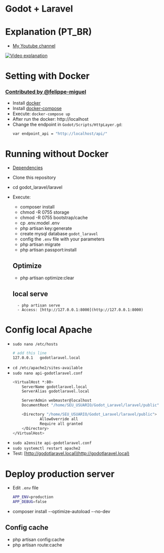 # Godot + Laravel

# Explanation (PT_BR)
- [My Youtube channel](https://youtu.be/eSmhLndmim4)

[![Video explanation](https://img.youtube.com/vi/eSmhLndmim4/0.jpg)](https://www.youtube.com/watch?v=eSmhLndmim4)

# Setting with Docker
### [Contributed by @felippe-miguel](https://github.com/felippe-miguel)
- Install [docker](https://docs.docker.com/engine/install/ubuntu/)
- Install [docker-compose](https://docs.docker.com/compose/install/)
- Execute: ```docker-compose up```
- After run the docker: http://localhost
- Change the endpoint in ```Godot/Scripts/HttpLayer.gd```:
    ```bash
    var endpoint_api = "http://localhost/api/"
    ```

# Running without Docker
- [Dependencies](DEPENDENCIES.md)
- Clone this repository
- cd godot_laravel/laravel
- Execute:
    - composer install
    - chmod -R 0755 storage
    - chmod -R 0755 bootstrap/cache
    - cp .env.model .env
    - php artisan key:generate
    - create mysql database ```godot_laravel```
    - config the ```.env``` file with your parameters
    - php artisan migrate
    - php artisan passport:install

    ## Optimize
    - php artisan optimize:clear

    ## local serve
        - php artisan serve
        - Access: [http://127.0.0.1:8000](http://127.0.0.1:8000)

# Config local Apache
- ```sudo nano /etc/hosts```
    ```bash
    # add this line
    127.0.0.1   godotlaravel.local
    ```
- ```cd /etc/apache2/sites-available```
- ```sudo nano api-godotlaravel.conf```
    ```bash
    <VirtualHost *:80>
        ServerName godotlaravel.local
        ServerAlias godotlaravel.local

        ServerAdmin webmaster@localhost
        DocumentRoot "/home/SEU_USUARIO/Godot_Laravel/laravel/public"

        <Directory "/home/SEU_USUARIO/Godot_Laravel/laravel/public">
                AllowOverride all
                Require all granted
        </Directory>
    </VirtualHost>
    ```
- ```sudo a2ensite api-godotlaravel.conf```
- ```sudo systemctl restart apache2```
- Test: [http://godotlaravel.local](http://godotlaravel.local)

# Deploy production server
- Edit ```.env``` file
    ```bash
    APP_ENV=production
    APP_DEBUG=false
    ```
- composer install --optimize-autoload --no-dev

## Config cache
- php artisan config:cache
- php artisan route:cache